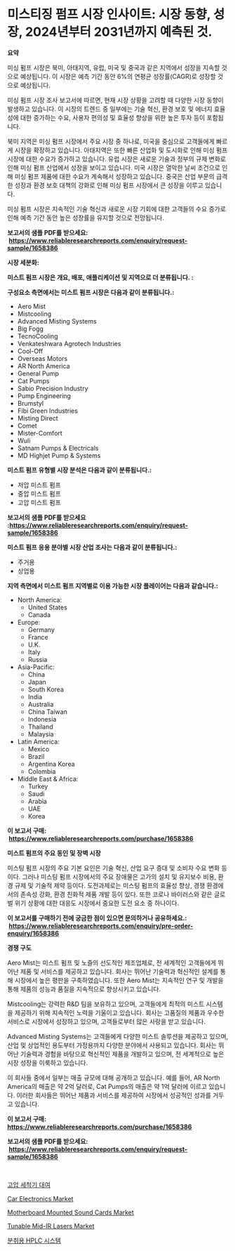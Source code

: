 <p><h1>미스티징 펌프 시장 인사이트: 시장 동향, 성장, 2024년부터 2031년까지 예측된 것.</h1></p><p><strong>요약</strong></p>
<p><p>미싱 펌프 시장은 북미, 아태지역, 유럽, 미국 및 중국과 같은 지역에서 성장을 지속할 것으로 예상됩니다. 이 시장은 예측 기간 동안 6%의 연평균 성장률(CAGR)로 성장할 것으로 예상됩니다. </p><p>미싱 펌프 시장 조사 보고서에 따르면, 현재 시장 상황을 고려할 때 다양한 시장 동향이 발생하고 있습니다. 이 시장의 트렌드 중 일부에는 기술 혁신, 환경 보호 및 에너지 효율성에 대한 증가하는 수요, 사용자 편의성 및 효율성 향상을 위한 높은 투자 등이 포함됩니다.</p><p>북미 지역은 미싱 펌프 시장에서 주요 시장 중 하나로, 미국을 중심으로 고객들에게 빠르게 시장을 확장하고 있습니다. 아태지역은 또한 빠른 산업화 및 도시화로 인해 미싱 펌프 시장에 대한 수요가 증가하고 있습니다. 유럽 시장은 새로운 기술과 정부의 규제 변화로 인해 미싱 펌프 산업에서 성장을 보이고 있습니다. 미국 시장은 열악한 날씨 조건으로 인해 미싱 펌프 제품에 대한 수요가 계속해서 성장하고 있습니다. 중국은 산업 부문의 급격한 성장과 환경 보호 대책의 강화로 인해 미싱 펌프 시장에서 큰 성장을 이루고 있습니다. </p><p>미싱 펌프 시장은 지속적인 기술 혁신과 새로운 시장 기회에 대한 고객들의 수요 증가로 인해 예측 기간 동안 높은 성장률을 유지할 것으로 전망됩니다.</p></p>
<p><strong>보고서의 샘플 PDF를 받으세요: &nbsp;<a href="https://www.reliableresearchreports.com/enquiry/request-sample/1658386">https://www.reliableresearchreports.com/enquiry/request-sample/1658386</a></strong></p>
<p><strong>시장 세분화:</strong></p>
<p><strong> 미스트 펌프 시장은 개요, 배포, 애플리케이션 및 지역으로 더 분류됩니다. :</strong></p>
<p><strong>구성요소 측면에서는 미스트 펌프 시장은 다음과 같이 분류됩니다.:</strong></p>
<p><ul><li>Aero Mist</li><li>Mistcooling</li><li>Advanced Misting Systems</li><li>Big Fogg</li><li>TecnoCooling</li><li>Venkateshwara Agrotech Industries</li><li>Cool-Off</li><li>Overseas Motors</li><li>AR North America</li><li>General Pump</li><li>Cat Pumps</li><li>Sabio Precision Industry</li><li>Pump Engineering</li><li>Brumstyl</li><li>Fibi Green Industries</li><li>Misting Direct</li><li>Comet</li><li>Mister-Comfort</li><li>Wuli</li><li>Satnam Pumps & Electricals</li><li>MD Highjet Pump & Systems</li></ul></p>
<p><strong> 미스트 펌프 유형별 시장 분석은 다음과 같이 분류됩니다.:</strong></p>
<p><ul><li>저압 미스트 펌프</li><li>중압 미스트 펌프</li><li>고압 미스트 펌프</li></ul></p>
<p><strong>보고서의 샘플 PDF를 받으세요 :<a href="https://www.reliableresearchreports.com/enquiry/request-sample/1658386">https://www.reliableresearchreports.com/enquiry/request-sample/1658386</a></strong></p>
<p><strong> 미스트 펌프 응용 분야별 시장 산업 조사는 다음과 같이 분류됩니다.:</strong></p>
<p><ul><li>주거용</li><li>상업용</li></ul></p>
<p><strong>지역 측면에서 미스트 펌프 지역별로 이용 가능한 시장 플레이어는 다음과 같습니다.:</strong></p>
<p><ul>
    <li>
        North America:
        <ul>
            <li>United States</li>
            <li>Canada</li>
        </ul>
    </li>
    <li>
        Europe:
        <ul>
            <li>Germany</li>
            <li>France</li>
            <li>U.K.</li>
            <li>Italy</li>
            <li>Russia</li>
        </ul>
    </li>
    <li>
        Asia-Pacific:
        <ul>
            <li>China</li>
            <li>Japan</li>
            <li>South Korea</li>
            <li>India</li>
            <li>Australia</li>
            <li>China Taiwan</li>
            <li>Indonesia</li>
            <li>Thailand</li>
            <li>Malaysia</li>
        </ul>
    </li>
    <li>
        Latin America:
        <ul>
            <li>Mexico</li>
            <li>Brazil</li>
            <li>Argentina Korea</li>
            <li>Colombia</li>
        </ul>
    </li>
    <li>
        Middle East & Africa:
        <ul>
            <li>Turkey</li>
            <li>Saudi</li>
            <li>Arabia</li>
            <li>UAE</li>
            <li>Korea</li>
        </ul>
    </li>
    </ul></p>
<p><strong>이 보고서 구매: &nbsp;<a href="https://www.reliableresearchreports.com/purchase/1658386">https://www.reliableresearchreports.com/purchase/1658386</a></strong></p>
<p><strong>미스트 펌프의 주요 동인 및 장벽 시장</strong></p>
<p><p>미스팅 펌프 시장의 주요 기본 요인은 기술 혁신, 산업 요구 증대 및 소비자 수요 변화 등이다. 그러나 미스팅 펌프 시장에서의 주요 장애물은 고가의 설치 및 유지보수 비용, 환경 규제 및 기술적 제약 등이다. 도전과제로는 미스팅 펌프의 효율성 향상, 경쟁 환경에서의 존속성 강화, 환경 친화적 제품 개발 등이 있다. 또한 코로나 바이러스와 같은 글로벌 위기 상황에 대한 대응도 시장에서 중요한 도전 요소 중 하나이다. </p></p>
<p><strong>이 보고서를 구매하기 전에 궁금한 점이 있으면 문의하거나 공유하세요.: &nbsp;<a href="https://www.reliableresearchreports.com/enquiry/pre-order-enquiry/1658386">https://www.reliableresearchreports.com/enquiry/pre-order-enquiry/1658386</a></strong></p>
<p><strong>경쟁 구도</strong></p>
<p><p>Aero Mist는 미스트 펌프 및 노즐의 선도적인 제조업체로, 전 세계적인 고객들에게 뛰어난 제품 및 서비스를 제공하고 있습니다. 회사는 뛰어난 기술력과 혁신적인 설계를 통해 시장에서 높은 평판을 구축하였습니다. 또한 Aero Mist는 지속적인 연구 및 개발을 통해 제품의 성능과 품질을 지속적으로 향상시키고 있습니다.</p><p>Mistcooling는 강력한 R&D 팀을 보유하고 있으며, 고객들에게 최적의 미스트 시스템을 제공하기 위해 지속적인 노력을 기울이고 있습니다. 회사는 고품질의 제품과 우수한 서비스로 시장에서 성장하고 있으며, 고객들로부터 많은 사랑을 받고 있습니다.</p><p>Advanced Misting Systems는 고객들에게 다양한 미스트 솔루션을 제공하고 있으며, 산업 및 상업적인 용도부터 가정용까지 다양한 분야에서 사용되고 있습니다. 회사는 뛰어난 기술력과 경험을 바탕으로 혁신적인 제품을 개발하고 있으며, 전 세계적으로 높은 시장 성장을 이룩하고 있습니다.</p><p>이 회사들 중에서 일부는 매출 규모에 대해 공개하고 있습니다. 예를 들어, AR North America의 매출은 약 2억 달러로, Cat Pumps의 매출은 약 1억 달러에 이르고 있습니다. 이러한 회사들은 뛰어난 제품과 서비스를 제공하여 시장에서 성공적인 성과를 거두고 있습니다.</p></p>
<p><strong>이 보고서 구매: &nbsp; <a href="https://www.reliableresearchreports.com/purchase/1658386">https://www.reliableresearchreports.com/purchase/1658386</a></strong></p>
<p><strong>보고서의 샘플 PDF를 받으세요: &nbsp;<a href="https://www.reliableresearchreports.com/enquiry/request-sample/1658386">https://www.reliableresearchreports.com/enquiry/request-sample/1658386</a></strong><strong></strong></p>
<p>&nbsp;</p>
<p><p><a href="https://github.com/vsnao330707/Market-Research-Report-List-1/blob/main/562370412248.md">고압 세척기 대여</a></p><p><a href="https://issuu.com/reportprime-2/docs/car-electronics-market-size-2030.pptx">Car Electronics Market</a></p><p><a href="https://github.com/vimar16th/Market-Research-Report-List-3/blob/main/motherboard-mounted-sound-cards-market.md">Motherboard Mounted Sound Cards Market</a></p><p><a href="https://github.com/luckyshygirl/Market-Research-Report-List-3/blob/main/tunable-mid-ir-lasers-market.md">Tunable Mid-IR Lasers Market</a></p><p><a href="https://medium.com/@leonidasalazar756/2024%EB%85%84%EB%B6%80%ED%84%B0-2031%EB%85%84%EA%B9%8C%EC%A7%80-%EC%98%88%EC%83%81%EB%90%98%EB%8A%94-%EC%82%AC%EC%A0%84-hplc-%EC%8B%9C%EC%8A%A4%ED%85%9C-%EC%8B%9C%EC%9E%A5-%ED%8A%B8%EB%A0%8C%EB%93%9C-%EB%B0%8F-%EC%8B%9C%EC%9E%A5-%EB%B6%84%EC%84%9D-fa2f255a3699">분취용 HPLC 시스템</a></p></p>